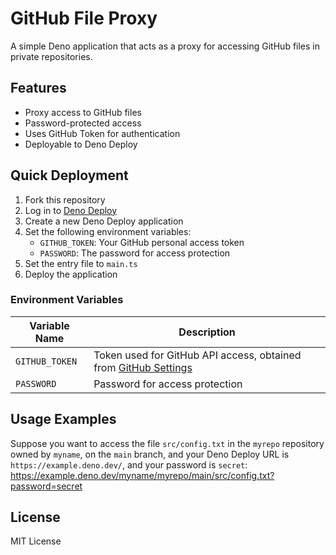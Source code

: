 # GitHub File Proxy

A simple Deno application that acts as a proxy for accessing GitHub files in private repositories.

## Features

- Proxy access to GitHub files
- Password-protected access
- Uses GitHub Token for authentication
- Deployable to Deno Deploy

## Quick Deployment

1. Fork this repository
2. Log in to [Deno Deploy](https://dash.deno.com/)
3. Create a new Deno Deploy application
4. Set the following environment variables:
   - `GITHUB_TOKEN`: Your GitHub personal access token
   - `PASSWORD`: The password for access protection
5. Set the entry file to `main.ts`
6. Deploy the application




### Environment Variables

| Variable Name | Description |
|---------------|-------------|
| `GITHUB_TOKEN` | Token used for GitHub API access, obtained from [GitHub Settings](https://github.com/settings/tokens) |
| `PASSWORD` | Password for access protection |


## Usage Examples

Suppose you want to access the file `src/config.txt` in the `myrepo` repository owned by `myname`, on the `main` branch, and your Deno Deploy URL is `https://example.deno.dev/`, and your password is `secret`: https://example.deno.dev/myname/myrepo/main/src/config.txt?password=secret

## License

MIT License

